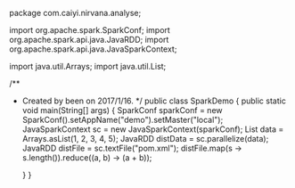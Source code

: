 package com.caiyi.nirvana.analyse;

import org.apache.spark.SparkConf;
import org.apache.spark.api.java.JavaRDD;
import org.apache.spark.api.java.JavaSparkContext;

import java.util.Arrays;
import java.util.List;

/**
 * Created by been on 2017/1/16.
 */
public class SparkDemo {
    public static void main(String[] args) {
        SparkConf sparkConf = new SparkConf().setAppName("demo").setMaster("local");
        JavaSparkContext sc = new JavaSparkContext(sparkConf);
        List<Integer> data = Arrays.asList(1, 2, 3, 4, 5);
        JavaRDD<Integer> distData = sc.parallelize(data);
        JavaRDD<String> distFile = sc.textFile("pom.xml");
        distFile.map(s -> s.length()).reduce((a, b) -> (a + b));

    }
}
